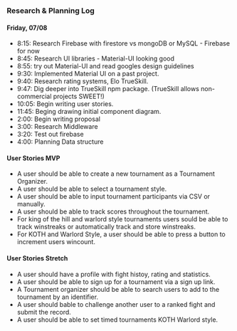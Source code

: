 ### Research & Planning Log
#### Friday, 07/08
* 8:15: Research Firebase with firestore vs mongoDB or MySQL - Firebase for now
* 8:45: Research UI libraries - Material-UI looking good
* 8:55: try out Material-UI and read googles design guidelines
* 9:30: Implemented Material UI on a past project.
* 9:40: Research rating systems, Elo TrueSkill.
* 9:47: Dig deeper into TrueSkill npm package. (TrueSkill allows non-commercial projects SWEET!)
* 10:05: Begin writing user stories.
* 11:45: Beging drawing initial component diagram.
* 2:00: Begin writing proposal
* 3:00: Research Middleware
* 3:20: Test out firebase
* 4:00: Planning Data structure

#### User Stories MVP
* A user should be able to create a new tournament as a Tournament Organizer.
* A user should be able to select a tournament style.
* A user should be able to input tournament participants via CSV or manually.
* A user should be able to track scores throughout the tournament.
* For king of the hill and warlord style tournaments users sould be able to track winstreaks or automatically track and store winstreaks.
* For KOTH and Warlord Style, a user should be able to press a button to increment users wincount.

#### User Stories Stretch
* A user should have a profile with fight histoy, rating and statistics.
* A user should be able to sign up for a tournament via a sign up link.
* A Tournament organizer should be able to search users to add to the tournament by an identifier.
* A user should bable to challenge another user to a ranked fight and submit the record.
* A user should be able to set timed tournaments KOTH Warlord style.